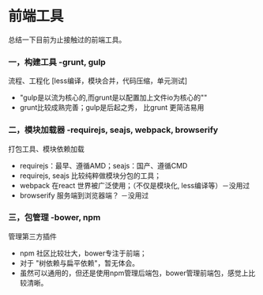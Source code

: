 ﻿前端工具
===========================

总结一下目前为止接触过的前端工具。

### 一，构建工具 -grunt, gulp

流程、工程化 [less编译，模块合并，代码压缩，单元测试]

- "gulp是以流为核心的,而grunt是以配置加上文件io为核心的""
- grunt比较成熟完善；gulp是后起之秀， 比grunt 更简洁易用


### 二，模块加载器 -requirejs, seajs, webpack, browserify

打包工具、模块依赖加载

- requirejs：最早、遵循AMD；seajs：国产、遵循CMD
- requirejs, seajs 比较纯粹做模块分包的工具；
- webpack 在react 世界被广泛使用；（不仅是模块化, less编译等）－没用过
- browserify 服务端到浏览器端？ －没用过


### 三，包管理 -bower, npm

管理第三方插件

- npm 社区比较壮大，bower专注于前端；
- 对于 "树依赖与扁平依赖"，暂无体会。
- 虽然可以通用的，但还是使用npm管理后端包，bower管理前端包，感觉上比较清晰。